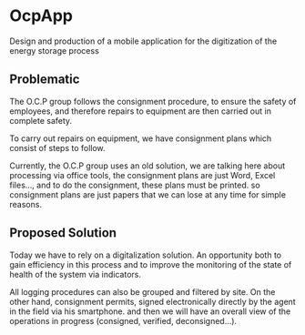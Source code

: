 # OcpApp

Design and production of a mobile application for the digitization of the energy storage process

## Problematic
The O.C.P group follows the consignment procedure, to ensure the safety of employees, and therefore repairs to equipment are then carried out in complete safety.

To carry out repairs on equipment, we have consignment plans which consist of steps to follow.

Currently, the O.C.P group uses an old solution, we are talking here about processing via office tools, the consignment plans are just Word, Excel files..., and to do the consignment, these plans must be printed. so consignment plans are just papers that we can lose at any time for simple reasons.

## Proposed Solution

Today we have to rely on a digitalization solution. An opportunity both to gain efficiency in this process and to improve the monitoring of the state of health of the system via indicators.

All logging procedures can also be grouped and filtered by site. On the other hand, consignment permits, signed electronically directly by the agent in the field via his smartphone. and then we will have an overall view of the operations in progress (consigned, verified, deconsigned...).
